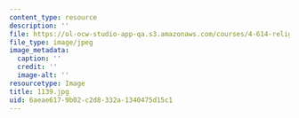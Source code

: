 ```yaml
---
content_type: resource
description: ''
file: https://ol-ocw-studio-app-qa.s3.amazonaws.com/courses/4-614-religious-architecture-and-islamic-cultures-fall-2002/6aeae6179b02c2d8332a1340475d15c1_1139.jpg
file_type: image/jpeg
image_metadata:
  caption: ''
  credit: ''
  image-alt: ''
resourcetype: Image
title: 1139.jpg
uid: 6aeae617-9b02-c2d8-332a-1340475d15c1
---
```

